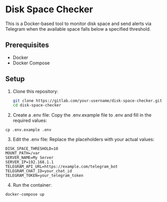 # Disk Space Checker

This is a Docker-based tool to monitor disk space and send alerts via Telegram when the available space falls below a specified threshold.

## Prerequisites

- Docker
- Docker Compose

## Setup

1. Clone this repository:
   ```bash
   git clone https://gitlab.com/your-username/disk-space-checker.git
   cd disk-space-checker


2. Create a .env file:
Copy the .env.example file to .env and fill in the required values:

```
cp .env.example .env

```

3. Edit the .env file:
Replace the placeholders with your actual values:

```
DISK_SPACE_THRESHOLD=10
MOUNT_PATH=/var
SERVER_NAME=My Server
SERVER_IP=192.168.1.1
TELEGRAM_API_URL=https://example.com/telegram_bot
TELEGRAM_CHAT_ID=your_chat_id
TELEGRAM_TOKEN=your_telegram_token
```

4. Run the container:

```
docker-compose up

```


